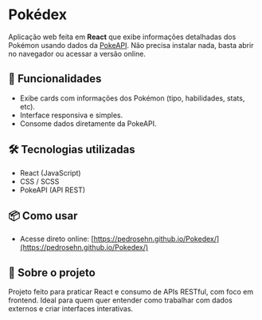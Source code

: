 # Pokédex

Aplicação web feita em **React** que exibe informações detalhadas dos Pokémon usando dados da [PokeAPI](https://pokeapi.co/). Não precisa instalar nada, basta abrir no navegador ou acessar a versão online.

## 🚀 Funcionalidades

- Exibe cards com informações dos Pokémon (tipo, habilidades, stats, etc).
- Interface responsiva e simples.
- Consome dados diretamente da PokeAPI.

## 🛠 Tecnologias utilizadas

- React (JavaScript)
- CSS / SCSS
- PokeAPI (API REST)

## 📦 Como usar

- Acesse direto online: [https://pedrosehn.github.io/Pokedex/](https://pedrosehn.github.io/Pokedex/)

## 📌 Sobre o projeto

Projeto feito para praticar React e consumo de APIs RESTful, com foco em frontend. Ideal para quem quer entender como trabalhar com dados externos e criar interfaces interativas.
